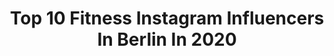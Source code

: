---
title: Top 10 Fitness Instagram Influencers In Berlin In 2020
description: >-
  Find top fitness Instagram influencers in Berlin in 2020. Most popular hashtags: #berlin #fashion #fitness #fitfam.
platform: Instagram
profiles:
  - username: "lisaaweise"
    fullname: >-
      dreamer • visionary
    location: "Germany"
    followers: 12987
    engagement: 891
    commentsToLikes: 0.038078
    id: ck0w6zf7iazq30i19w6pkx1ug
    verified: false
    hashtags: "#motivational, #fitgirlsfam, #netflixandchill, #dailyinspiration"
  - username: "djleslie_"
    fullname: >-
      LESLIE ♛
    location: "Germany"
    followers: 21150
    engagement: 405
    commentsToLikes: 0.055899
    id: ck136i6kq6ltm0i19kdn2dqg3
    verified: false
    hashtags: "#pforzheim, #shooting, #cremalatina, #liebe"
  - username: "tinabambiiina"
    fullname: >-
      🎀Tina 🎀
    location: "Germany"
    followers: 269191
    engagement: 202
    commentsToLikes: 0.031614
    id: ck6tyqmqi5abu0j71wbk219gd
    verified: false
    hashtags: "#gewinnspiel, #haul, #hellosun, #instadaily"
  - username: "sarah.ws"
    fullname: >-
      Sarah Wiese 💎
    location: "Germany"
    followers: 226882
    engagement: 359
    commentsToLikes: 0.026980
    id: ck0vv7809nulu0i190233sluv
    verified: false
    hashtags: "#stayfit, #losangeles, #fragranceoftheday, #karlsruhe"
  - username: "bento_de"
    fullname: >-
      bento
    location: "Germany"
    followers: 66639
    engagement: 102
    commentsToLikes: 0.020365
    id: ck5zv60q13nex0i14qwey69xi
    verified: true
    hashtags: "#entspannung, #immun, #auruf, #immunbooster"
  - username: "sahra_ko"
    fullname: >-
      S A H R A - A N N A
    location: "Germany"
    followers: 10762
    engagement: 741
    commentsToLikes: 0.086745
    id: ck8szysoyq8oh0j78gv9w7z5y
    verified: false
    hashtags: "#rideberlin, #corona, #loveyourlife, #backbend"
  - username: "josephine.krk"
    fullname: >-
      𝐉𝐎𝐒𝐄𝐏𝐇𝐈𝐍𝐄 𝐊.
    location: "Germany"
    followers: 6675
    engagement: 877
    commentsToLikes: 0.264910
    id: ck8t3pvbp41d10j78j3duk3wb
    verified: false
    hashtags: "#sun, #beautyprodukte, #flatlay, #flatlaylove"
  - username: "musti.dab"
    fullname: >-
      Musti
    location: "Germany"
    followers: 70144
    engagement: 874
    commentsToLikes: 0.020666
    id: ck8t14g0tufop0j78kolkxka5
    verified: false
    hashtags: ""
  - username: "debo3295"
    fullname: >-
      Debo
    location: "Germany"
    followers: 20798
    engagement: 1075
    commentsToLikes: 0.038419
    id: ck6u6g9wqffgp0j7106sqrakx
    verified: false
    hashtags: "#felgen, #neuesbild, #wheelie, #indivfelgen"
  - username: "mrsniggi"
    fullname: >-
      NIGGI | Fitness | Lifestyle
    location: "Germany"
    followers: 25535
    engagement: 190
    commentsToLikes: 0.087455
    id: ck0vuyskjmrkb0i193g5g4x01
    verified: false
    hashtags: "#bossbabe, #myprotein, #sportmotivation, #instagood"
---